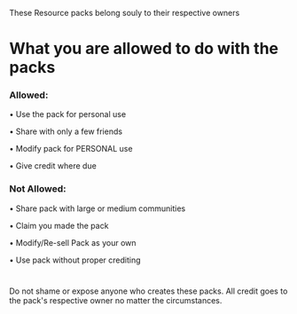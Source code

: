 These Resource packs belong souly to their respective owners

# What you are allowed to do with the packs

### Allowed:
• Use the pack for personal use

• Share with only a few friends

• Modify pack for PERSONAL use

• Give credit where due


### Not Allowed:
• Share pack with large or medium communities

• Claim you made the pack

• Modify/Re-sell Pack as your own

• Use pack without proper crediting


#

Do not shame or expose anyone who creates these packs. All credit goes to the pack's respective owner no matter the circumstances.

